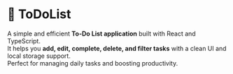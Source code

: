 # 📝 ToDoList

A simple and efficient **To-Do List application** built with React and TypeScript.  
It helps you **add, edit, complete, delete, and filter tasks** with a clean UI and local storage support.  
Perfect for managing daily tasks and boosting productivity.
